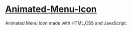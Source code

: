 # [Animated-Menu-Icon](https://pauloskatostaris.github.io/Animated-Menu-Icon/)

Animated Menu Icon made with HTML,CSS and JavaScript.
